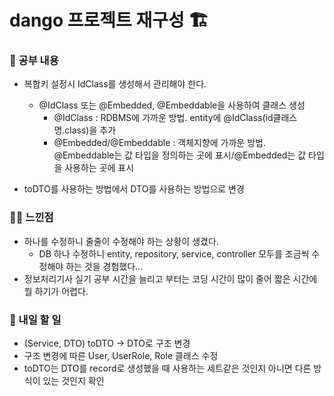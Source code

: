 # dango 프로젝트 재구성 🏗️

### 🚸 공부 내용
* 복합키 설정시 IdClass를 생성해서 관리해야 한다.
  * @IdClass 또는 @Embedded, @Embeddable을 사용하여 클래스 생성
    * @IdClass : RDBMS에 가까운 방법. entity에 @IdClass(id클래스명.class)을 추가
    * @Embedded/@Embeddable : 객체지향에 가까운 방법.  
                             @Embeddable는 값 타입을 정의하는 곳에 표시/@Embedded는 값 타입을 사용하는 곳에 표시

* toDTO를 사용하는 방법에서 DTO를 사용하는 방법으로 변경
 
### 🧑‍💻 느낀점
* 하나를 수정하니 줄줄이 수정해야 하는 상황이 생겼다.
  * DB 하나 수정하니 entity, repository, service, controller 모두를 조금씩 수정해야 하는 것을 경험했다...
* 정보처리기사 실기 공부 시간을 늘리고 부터는 코딩 시간이 많이 줄어 짧은 시간에 뭘 하기가 어렵다.

### 🚧 내일 할 일
* (Service, DTO) toDTO -> DTO로 구조 변경
* 구조 변경에 따른 User, UserRole, Role 클래스 수정
* toDTO는 DTO를 record로 생성했을 때 사용하는 세트같은 것인지 아니면 다른 방식이 있는 것인지 확인 
